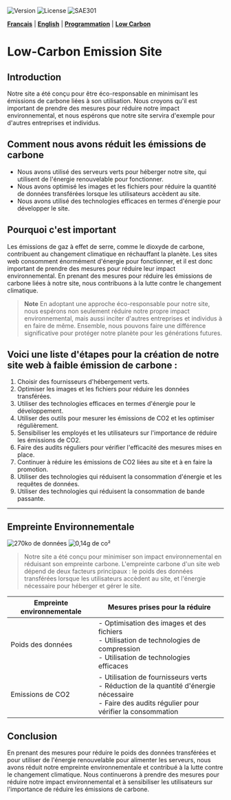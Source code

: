 ![Version](https://img.shields.io/badge/version-1.0.1-green.svg) 
![License](https://img.shields.io/badge/license-MIT-green.svg) 
![SAE301](https://img.shields.io/github/repo-size/M-U-C-K-A/SAE301)

[**Francais**](https://github.com/M-U-C-K-A/SAE301/blob/main/README.md) |
[**English**](https://github.com/M-U-C-K-A/SAE301/blob/main/README.en.md) |
[**Programmation**](https://github.com/M-U-C-K-A/SAE301/blob/main/DEV.md) |
[**Low Carbon**](https://github.com/M-U-C-K-A/SAE301/blob/main/Carbon.md)

# Low-Carbon Emission Site
## Introduction
Notre site a été conçu pour être éco-responsable en minimisant les émissions de carbone liées à son utilisation. Nous croyons qu'il est important de prendre des mesures pour réduire notre impact environnemental, et nous espérons que notre site servira d'exemple pour d'autres entreprises et individus.

## Comment nous avons réduit les émissions de carbone
- Nous avons utilisé des serveurs verts pour héberger notre site, qui utilisent de l'énergie renouvelable pour fonctionner.
- Nous avons optimisé les images et les fichiers pour réduire la quantité de données transférées lorsque les utilisateurs accèdent au site.
- Nous avons utilisé des technologies efficaces en termes d'énergie pour développer le site.

## Pourquoi c'est important
Les émissions de gaz à effet de serre, comme le dioxyde de carbone, contribuent au changement climatique en réchauffant la planète. Les sites web consomment énormément d'énergie pour fonctionner, et il est donc important de prendre des mesures pour réduire leur impact environnemental. En prenant des mesures pour réduire les émissions de carbone liées à notre site, nous contribuons à la lutte contre le changement climatique.

> **Note** En adoptant une approche éco-responsable pour notre site, nous espérons non seulement réduire notre propre impact environnemental, mais aussi inciter d'autres entreprises et individus à en faire de même. Ensemble, nous pouvons faire une différence significative pour protéger notre planète pour les générations futures.

## Voici une liste d'étapes pour la création de notre site web à faible émission de carbone :

1. Choisir des fournisseurs d'hébergement verts.
2. Optimiser les images et les fichiers pour réduire les données transférées.
3. Utiliser des technologies efficaces en termes d'énergie pour le développement.
4. Utiliser des outils pour mesurer les émissions de CO2 et les optimiser régulièrement.
5. Sensibiliser les employés et les utilisateurs sur l'importance de réduire les émissions de CO2.
6. Faire des audits réguliers pour vérifier l'efficacité des mesures mises en place.
7. Continuer à réduire les émissions de CO2 liées au site et à en faire la promotion.
8. Utiliser des technologies qui réduisent la consommation d'énergie et les requêtes de données.
9. Utiliser des technologies qui réduisent la consommation de bande passante.
------
## Empreinte Environnementale
![270ko de données](https://img.shields.io/badge/poid-270Ko-brightgreen?style=flat-square) 
![0,14g de co²](https://img.shields.io/badge/CO²-0%2C15g-brightgreen?style=flat-square)

> Notre site a été conçu pour minimiser son impact environnemental en réduisant son empreinte carbone. L'empreinte carbone d'un site web dépend de deux facteurs principaux : le poids des données transférées lorsque les utilisateurs accèdent au site, et l'énergie nécessaire pour héberger et gérer le site.

| Empreinte environnementale | Mesures prises pour la réduire |
|---|---|
| Poids des données | - Optimisation des images et des fichiers<br>- Utilisation de technologies de compression<br>- Utilisation de technologies efficaces |
| Emissions de CO2 | - Utilisation de fournisseurs verts<br>- Réduction de la quantité d'énergie nécessaire<br>- Faire des audits régulier pour vérifier la consommation<br> |

## Conclusion
En prenant des mesures pour réduire le poids des données transférées et pour utiliser de l'énergie renouvelable pour alimenter les serveurs, nous avons réduit notre empreinte environnementale et contribué à la lutte contre le changement climatique. Nous continuerons à prendre des mesures pour réduire notre impact environnemental et à sensibiliser les utilisateurs sur l'importance de réduire les émissions de carbone.





